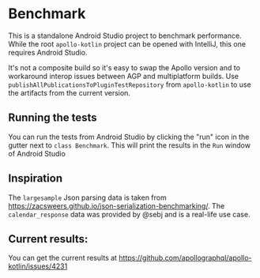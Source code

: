 # Benchmark

This is a standalone Android Studio project to benchmark performance. While the root `apollo-kotlin` project can be
opened with IntelliJ, this one requires Android Studio.

It's not a composite build so it's easy to swap the Apollo version and to workaround interop issues between AGP and multiplatform builds.
Use `publishAllPublicationsToPluginTestRepository` from `apollo-kotlin` to use the artifacts from the current version.

## Running the tests

You can run the tests from Android Studio by clicking the "run" icon in the gutter next to `class Benchmark`. This will
print the results in the `Run` window of Android Studio

## Inspiration

The `largesample` Json parsing data is taken from https://zacsweers.github.io/json-serialization-benchmarking/.
The `calendar_response` data was provided by @sebj and is a real-life use case.

## Current results:

You can get the current results at https://github.com/apollographql/apollo-kotlin/issues/4231


